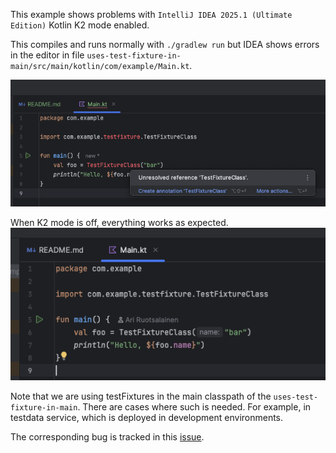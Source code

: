 This example shows problems with `IntelliJ IDEA 2025.1 (Ultimate Edition)` Kotlin K2 mode enabled.

This compiles and runs normally with `./gradlew run` but IDEA shows errors in the editor
in file `uses-test-fixture-in-main/src/main/kotlin/com/example/Main.kt`.

![k2-on](k2-issue.png)

When K2 mode is off, everything works as expected.
![k2-off](k2-mode-off-works.png)

Note that we are using testFixtures in the main classpath of the `uses-test-fixture-in-main`. There
are cases where such is needed. For example, in testdata service, which is deployed in development environments.

The corresponding bug is tracked in this [issue](https://youtrack.jetbrains.com/issue/IDEA-371104).
